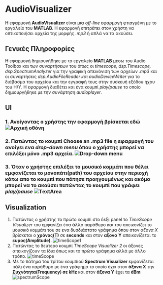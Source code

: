 # AudioVisualizer
 Η εφαρμογή **ΑudioVisualizer** είναι μια *off-line* εφαρμογή φτιαγμένη με το εργαλείο του **MATLAB**. Η εφαρμογή επιτρέπει στον χρήστη να οπτικοποιήσει αρχεία της μορφής *.mp3* ή απλά να τα ακούσει.


## Γενικές Πληροφορίες
Η εφαρμογή δημιουγήθηκε με το εργαλείο **MATLAB** μέσω του Audio Toolbox και των συναρτήσεων του όπως οι *timescope, dsp.Timescope, dsp.SpectrumAnalyzer* για την γραφική απεικόνιση των αρχείων *.mp3* και οι συναρτήσεις *dsp.AudioFileReader και audioDeviceWriter* για το διάβασμα του αρχείου και την εγγραφή τους στην συσκευή εξόδου ήχου του Η/Υ. Η εφαρμογή διαθέτει και ένα κουμπί *play/pause* το οποίο δημιουργήθηκε με την συνάρτηση *audioplayer*.
  
## UI 
### 1. Ανοίγοντας ο χρήστης την εφαρμογή βρίσκεται εδώ ![Αρχική οθόνη](https://github.com/p15avge/AudioVisualizer/blob/main/UI.png)
### 2. Πατώντας το κουμπί **Choose an .mp3 file** η εφαρμογή του ανοίγει ενα *drop-down menu* όπου ο χρήστης μπορεί να επιλέξει μόνο .mp3 αρχεία. ![Drop-down menu](https://github.com/p15avge/AudioVisualizer/blob/main/drop-down%20menu.png)
### 3. Όταν ο χρήστης επιλέξει το μουσικό κομμάτι που θέλει εμφανίζεται το μονοπάτι(path) του αρχείου στην περιοχή κάτω απο το κουμπί που πάτησε προηγουμένως και ακόμα μπορεί να το ακούσει πατώντας το κουμπί που γράφει *play/pause* ![ΤextArea](https://github.com/p15avge/AudioVisualizer/blob/main/text-area.png)



## Visualization
1. Πατώντας ο χρήστης το πρώτο κουμπί στο δεξί panel το *TimeScope Visualizer* του εμφανίζει ένα άλλο παράθυρο και του απεικονίζει το μουσικό κομμάτι του σε ενα δυσδιάστατο γράφημα όπου στον *αξονα X* βρίσκεται ο **χρόνος(Τ)** σε **seconds** και στον **αξονα Υ** απεικονίζεται το **ευρος(Amplitude)**. ![timeScope1](https://github.com/p15avge/AudioVisualizer/blob/main/timescopeVisualizer1.png)
2. Πατώντας το δεύτερο κουμπί *TimeScope Visualizer 2* οι άξονες απεικονίζουν τα ίδια όπως και το πρώτο γράφημα αλλά με άλλο τρόπο.
  ![timeScope](https://github.com/p15avge/AudioVisualizer/blob/main/timescopeVisualizer2.png)
4. Με το πάτημα του τρίτου κουμπιού **Spectrum Visualizer** εμφανίζεται πάλι ένα παράθυρο με ένα γράφημα το οποίο έχει στον **άξονα Χ** την **Συχνότητα(Frequency) σε kΗz** και στον **άξονα Υ** έχει τα **dBm** ![spectrumScope](https://github.com/p15avge/AudioVisualizer/blob/main/spectumVisualizer.png)

